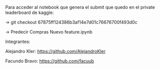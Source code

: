 Para acceder al notebook que genera el submit que quedo en el private leaderboard de kaggle:

-> git checkout 67875ff124386b3af14e7d01c76676700f493d0c

-> Predecir Compras Nuevo feature.ipynb


Integrantes:

Alejandro Kler: https://github.com/AlejandroKler

Facundo Bravo: https://github.com/facuub
